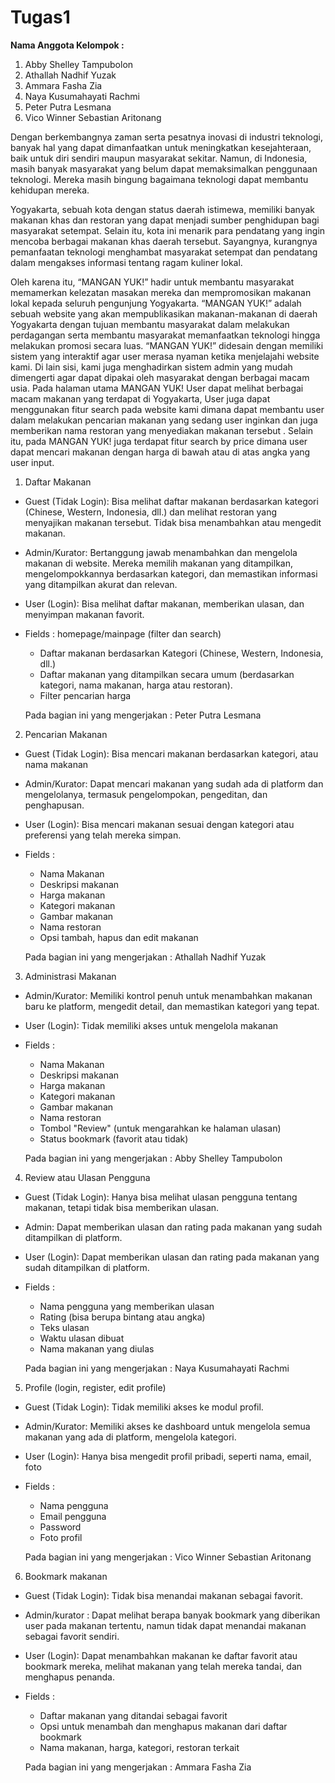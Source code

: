 # Tugas1 

**Nama Anggota Kelompok :**
1. Abby Shelley Tampubolon
2. Athallah Nadhif Yuzak
3. Ammara Fasha Zia
4. Naya Kusumahayati Rachmi
5. Peter Putra Lesmana
6. Vico Winner Sebastian Aritonang 

Dengan berkembangnya zaman serta pesatnya inovasi di industri teknologi, banyak hal yang dapat dimanfaatkan untuk meningkatkan kesejahteraan, baik untuk diri sendiri maupun masyarakat sekitar. Namun, di Indonesia, masih banyak masyarakat yang belum dapat memaksimalkan penggunaan teknologi. Mereka masih bingung bagaimana teknologi dapat membantu kehidupan mereka.

Yogyakarta, sebuah kota dengan status daerah istimewa, memiliki banyak makanan khas dan restoran yang dapat menjadi sumber penghidupan bagi masyarakat setempat. Selain itu, kota ini menarik para pendatang yang ingin mencoba berbagai makanan khas daerah tersebut. Sayangnya, kurangnya pemanfaatan teknologi menghambat masyarakat setempat dan pendatang dalam mengakses informasi tentang ragam kuliner lokal.

Oleh karena itu, “MANGAN YUK!” hadir untuk membantu masyarakat memamerkan kelezatan masakan mereka dan mempromosikan makanan lokal kepada seluruh pengunjung Yogyakarta. “MANGAN YUK!” adalah sebuah website yang akan mempublikasikan makanan-makanan di daerah Yogyakarta dengan tujuan membantu masyarakat dalam melakukan perdagangan serta membantu masyarakat memanfaatkan teknologi hingga melakukan promosi secara luas. “MANGAN YUK!” didesain dengan memiliki sistem yang interaktif agar user merasa nyaman ketika menjelajahi website kami. Di lain sisi, kami juga menghadirkan sistem admin yang mudah dimengerti agar dapat dipakai oleh masyarakat dengan berbagai macam usia. Pada halaman utama MANGAN YUK! User dapat melihat berbagai macam makanan yang terdapat di Yogyakarta, User juga dapat menggunakan fitur search pada website kami dimana dapat membantu user dalam melakukan pencarian makanan yang sedang user inginkan dan juga memberikan nama restoran yang menyediakan makanan tersebut . Selain itu, pada MANGAN YUK! juga terdapat fitur search by price dimana user dapat mencari makanan dengan harga di bawah atau di atas angka yang user input.

1. Daftar Makanan
   
- Guest (Tidak Login): Bisa melihat daftar makanan berdasarkan kategori
(Chinese, Western, Indonesia, dll.) dan melihat restoran yang menyajikan
makanan tersebut. Tidak bisa menambahkan atau mengedit makanan.
- Admin/Kurator: Bertanggung jawab menambahkan dan mengelola makanan di
website. Mereka memilih makanan yang ditampilkan, mengelompokkannya berdasarkan kategori, dan memastikan informasi yang ditampilkan akurat dan relevan.
- User (Login): Bisa melihat daftar makanan, memberikan ulasan, dan menyimpan makanan favorit.
- Fields : homepage/mainpage (filter dan search)
  - Daftar makanan berdasarkan Kategori (Chinese, Western, Indonesia, dll.)
  - Daftar makanan yang ditampilkan secara umum (berdasarkan kategori,
  nama makanan, harga atau restoran).
  - Filter pencarian harga
  
  Pada bagian ini yang mengerjakan : Peter Putra Lesmana

 2. Pencarian Makanan
    
- Guest (Tidak Login): Bisa mencari makanan berdasarkan kategori, atau nama
makanan
- Admin/Kurator: Dapat mencari makanan yang sudah ada di platform dan
mengelolanya, termasuk pengelompokan, pengeditan, dan penghapusan.
- User (Login): Bisa mencari makanan sesuai dengan kategori atau preferensi
yang telah mereka simpan.
- Fields :
  - Nama Makanan
  - Deskripsi makanan
  - Harga makanan
  - Kategori makanan
  - Gambar makanan
  - Nama restoran
  - Opsi tambah, hapus dan edit makanan
  
  Pada bagian ini yang mengerjakan : Athallah Nadhif Yuzak

3. Administrasi Makanan
   
- Admin/Kurator: Memiliki kontrol penuh untuk menambahkan makanan baru ke
platform, mengedit detail, dan memastikan kategori yang tepat.
- User (Login): Tidak memiliki akses untuk mengelola makanan
- Fields :
  - Nama Makanan
  - Deskripsi makanan
  - Harga makanan
  - Kategori makanan
  - Gambar makanan
  - Nama restoran
  - Tombol "Review" (untuk mengarahkan ke halaman ulasan)
  - Status bookmark (favorit atau tidak)
  
  Pada bagian ini yang mengerjakan : Abby Shelley Tampubolon

4. Review atau Ulasan Pengguna

- Guest (Tidak Login): Hanya bisa melihat ulasan pengguna tentang makanan, tetapi tidak bisa memberikan ulasan.
- Admin: Dapat memberikan ulasan dan rating pada makanan yang sudah ditampilkan di platform.
- User (Login): Dapat memberikan ulasan dan rating pada makanan yang sudah ditampilkan di platform.
- Fields :
  - Nama pengguna yang memberikan ulasan
  - Rating (bisa berupa bintang atau angka)
  - Teks ulasan
  - Waktu ulasan dibuat
  - Nama makanan yang diulas
  
  Pada bagian ini yang mengerjakan : Naya Kusumahayati Rachmi

5. Profile (login, register, edit profile)
   
- Guest (Tidak Login): Tidak memiliki akses ke modul profil.
- Admin/Kurator: Memiliki akses ke dashboard untuk mengelola semua makanan
yang ada di platform, mengelola kategori.
- User (Login): Hanya bisa mengedit profil pribadi, seperti nama, email, foto
- Fields :
  - Nama pengguna
  - Email pengguna
  - Password
  - Foto profil
  
  Pada bagian ini yang mengerjakan : Vico Winner Sebastian Aritonang

6. Bookmark makanan
   
- Guest (Tidak Login): Tidak bisa menandai makanan sebagai favorit.
- Admin/kurator : Dapat melihat berapa banyak bookmark yang diberikan user
pada makanan tertentu, namun tidak dapat menandai makanan sebagai favorit
sendiri.
- User (Login): Dapat menambahkan makanan ke daftar favorit atau bookmark
mereka, melihat makanan yang telah mereka tandai, dan menghapus penanda.
- Fields :
  - Daftar makanan yang ditandai sebagai favorit
  - Opsi untuk menambah dan menghapus makanan dari daftar bookmark
  - Nama makanan, harga, kategori, restoran terkait
  
  Pada bagian ini yang mengerjakan : Ammara Fasha Zia
